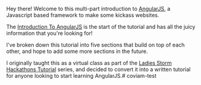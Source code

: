 Hey there! Welcome to this multi-part introduction to [AngularJS](https://angularjs.org/), a Javascript based framework to make some kickass websites.

The [Introduction To AngularJS](http://blog.aashni.me/2016/08/angularjs-an-introduction/) is the start of the tutorial and has all the juicy information that you're looking for!

I've broken down this tutorial into five sections that build on top of each other, and hope to add some more sections in the future.

I originally taught this as a virtual class as part of the [Ladies Storm Hackathons Tutorial](https://github.com/Ladies-Storm-Hackathons/Tutorials) series, and decided to convert it into a written tutorial for anyone looking to start learning AngularJS.#   c o v i a m - t e s t  
 